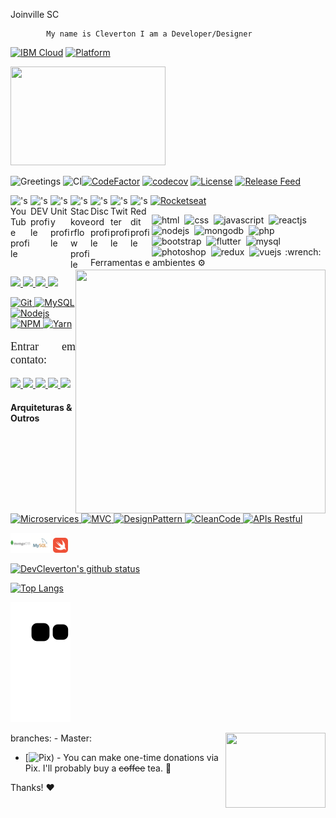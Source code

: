 Joinville SC

            My name is Cleverton I am a Developer/Designer
	    
[![IBM Cloud](https://img.shields.io/badge/IBM%20Cloud-powered-blue.svg)](https://cloud.ibm.com)
[![Platform](https://img.shields.io/badge/platform-nodejs-lightgrey.svg?style=flat)](https://developer.ibm.com/node/)

<img style="-webkit-user-select: none;cursor: zoom-in;" src="https://udemy-certificate.s3.amazonaws.com/image/UC-0596db90-02bb-4a48-aeb1-06ba0496ae3e.jpg" width="248" height="158">

![Greetings](https://github.com/DevCleverton/sing-Master/workflows/Greetings/badge.svg) ![CI](https://github.com/DevCleverton/sing-Master/workflows/CI/badge.svg?branch=master)[![CodeFactor](https://www.codefactor.io/repository/github/peaceiris/actions-pixela/badge)](https://www.codefactor.io/repository/github/peaceiris/actions-pixela)
[![codecov](https://codecov.io/gh/peaceiris/actions-pixela/branch/main/graph/badge.svg)](https://codecov.io/gh/peaceiris/actions-pixela)
[![License](https://img.shields.io/:license-mit-blue.svg?style=flat)](https://opensource.org/licenses/MIT)
[![Release Feed](https://img.shields.io/badge/release-feed-yellow)](https://github.com/peaceiris/actions-pixela/releases.atom)


<a href="">
  <img align="left" alt="" width="32px" src="https://cdn.jsdelivr.net/npm/simple-icons@v3/icons/gitlab.svg" />
</a>

<a href="https://www.youtube.com/">
  <img align="left" alt="'s YouTube profile" width="32px" src="https://cdn.jsdelivr.net/npm/simple-icons@v3/icons/youtube.svg" />
</a>

<a href="">
  <img align="left" alt="'s DEV profile" width="32px" src="https://cdn.jsdelivr.net/npm/simple-icons@v3/icons/dev-dot-to.svg" />
</a>

<a href="https://connect.unity.com">
  <img align="left" alt="'s Unity profile" width="32px" src="https://cdn.jsdelivr.net/npm/simple-icons@v3/icons/unity.svg" />
</a>

<a href="https://stackoverflow.com">
  <img align="left" alt="'s Stackoverflow profile" width="32px" src="https://cdn.jsdelivr.net/npm/simple-icons@v3/icons/stackoverflow.svg" />
</a>

<a href="https://discordapp.com">
  <img align="left" alt="'s Discord profile" width="32px" src="https://cdn.jsdelivr.net/npm/simple-icons@v3/icons/discord.svg" />
</a>

<a href="https://twitter.com">
  <img align="left" alt="'s Twitter profile" width="32px" src="https://cdn.jsdelivr.net/npm/simple-icons@v3/icons/twitter.svg" />
</a>

<a href="https://www.reddit.com">
  <img align="left" alt="'s Reddit profile" width="32px" src="https://cdn.jsdelivr.net/npm/simple-icons@v3/icons/reddit.svg" />
</a>

<a href="https://app.rocketseat.com.br">
<img alt="Rocketseat" src="https://img.shields.io/badge/Rocketseat-5659EB?style=for-the-badge&logo=data:image/png;base64,iVBORw0KGgoAAAANSUhEUgAAABAAAAAQCAMAAAAoLQ9TAAAALVBMVEVHcExxWsF0XMJzXMJxWcFsUsD///9jRrzY0u6Xh9Gsn9n39fyMecy0qd2bjNJWBT0WAAAABHRSTlMA2Do606wF2QAAAGlJREFUGJVdj1cWwCAIBLEsRU3uf9xobDH8+GZwUYi8i6ucJwrxKE+7D0G9Q4vlYqtmCSjndr4CgCgzlyFgfKfKCVO0LrPKjmiqMxGXkJwNnXskqWG+1oSM+BSwD8f29YLNjvx/OQrn+g99oQSoNmt3PgAAAABJRU5ErkJggg==" />
</a>
<img
src="https://github.githubassets.com/images/modules/profile/profile-first-pr-dark.svg"
	width="400px"
	height="390px"
	align="right"
/>



<p align = "left">
   
  <p class = "left">
<img src="https://cdn.jsdelivr.net/gh/devicons/devicon/icons/html5/html5-original.svg" alt="html" widtf="40" height="40" style="max-width:100%;margin: 0 2px;"></img>
<img src="https://cdn.jsdelivr.net/gh/devicons/devicon/icons/css3/css3-original.svg" alt="css" widtf="40" height="40" style="max-width:100%;margin: 0 2px;"></img>
<img src="https://cdn.jsdelivr.net/gh/devicons/devicon/icons/javascript/javascript-original.svg" alt="javascript" widtf="40" height="40" style="max-width:100%;margin: 0 2px;"></img>
<img src="https://cdn.jsdelivr.net/gh/devicons/devicon/icons/react/react-original.svg" alt="reactjs" widtf="40" height="40" style="max-width:100%;margin: 0 2px;"></img>
<img src="https://cdn.jsdelivr.net/gh/devicons/devicon/icons/nodejs/nodejs-original.svg" alt="nodejs" widtf="40" height="40" style="max-width:100%;margin: 0 2px;"></img>
<img src="https://cdn.jsdelivr.net/gh/devicons/devicon/icons/mongodb/mongodb-original-wordmark.svg" alt="mongodb" widtf="40" height="40" style="max-width:100%;margin: 0 2px;"></img>
<img src="https://cdn.jsdelivr.net/gh/devicons/devicon/icons/php/php-original.svg" alt="php" widtf="40" height="40" style="max-width:100%;margin: 0 2px;"/></img>
<img src="https://cdn.jsdelivr.net/gh/devicons/devicon/icons/bootstrap/bootstrap-plain-wordmark.svg" alt="bootstrap" widtf="40" height="40" style="max-width:100%;margin: 0 2px;"/></img>
<img src="https://cdn.jsdelivr.net/gh/devicons/devicon/icons/flutter/flutter-original.svg" alt="flutter" widtf="40" height="40" style="max-width:100%;margin: 0 2px;"/></img>
<img src="https://cdn.jsdelivr.net/gh/devicons/devicon/icons/mysql/mysql-original-wordmark.svg" alt="mysql" widtf="40" height="40" style="max-width:100%;margin: 0 2px;"/></img>
<img src="https://cdn.jsdelivr.net/gh/devicons/devicon/icons/photoshop/photoshop-plain.svg" alt="photoshop" widtf="40" height="40" style="max-width:100%;margin: 0 2px;"/></img>
<img src="https://cdn.jsdelivr.net/gh/devicons/devicon/icons/redux/redux-original.svg" alt="redux" widtf="40" height="40" style="max-width:100%;margin: 0 2px;"/></img>
<img src="https://cdn.jsdelivr.net/gh/devicons/devicon/icons/vuejs/vuejs-original-wordmark.svg" alt="vuejs" widtf="40" height="40" style="max-width:100%;margin: 0 2px;"/></img>
:wrench: Ferramentas e ambientes ⚙️ 
<p align = "left"> 
    
  <a href="https://www.jetbrains.com/pt-br/pycharm/" alt="Pycharm">
  <img src ="https://img.shields.io/badge/-Pycharm-32CD32?style=for-the-badge&logo=pycharm&logoColor=white&link=https://www.jetbrains.com/pt-br/pycharm/ "/> </a>

  <a href="https://git-scm.com/" alt="Git">
  <img src ="https://img.shields.io/badge/-Git-FF0000?style=for-the-badge&logo=git&logoColor=white&link=https://git-scm.com/" /> </ a >

  <a href="https://github.com/" alt="GitHub">
    <img src = "https://img.shields.io/badge/-GitHub-000000?style=for-the-badge&logo=github&logoColor=white&link=https://github.com/" /> </a>

  <a href="https://www.canva.com/" alt="Canva">
    <img src = "https://img.shields.io/badge/-Canva-9932CC?style=for-the-badge&logo=canva&logoColor=white&link=https://www.canva.com/" /> </a>
</p> 

<a href="#">
      <img alt="Git" src="https://img.shields.io/badge/Git-F05032.svg?style=for-the-badge&logo=git&logoColor=white" />
</a>
<a href="#">
      <img alt="MySQL" src="https://img.shields.io/badge/MySQL-4479A1.svg?style=for-the-badge&logo=mysql&logoColor=white" />
</a>
<a href="#">
      <img alt="Nodejs" src="https://img.shields.io/badge/node-339933.svg?style=for-the-badge&logo=node.js&logoColor=white" />
</a>
<a href="#">
      <img alt="NPM" src="https://img.shields.io/badge/NPM-CB3837.svg?style=for-the-badge&logo=npm&logoColor=white" />
</a>
<a href="#">
      <img alt="Yarn" src="https://img.shields.io/badge/Yarn-2C8EBB.svg?style=for-the-badge&logo=yarn&logoColor=white" />
</a>

</p>
<p align = "left" style = "text-align: justify; font-family: Georgia, 'Times New Roman', Times, serif; font-size: large;">
    Entrar em contato:
</p>

<p class = "left">
  <a href="" alt="Instagram">
  <img src = "https://img.shields.io/badge/-Instagram-DF0174?style=for-the-badge&logo=instagram&logoColor=white&link=" /> </a>
  
  <a href="" alt="Linkedin">
  <img src = "https://img.shields.io/badge/-Linkedin-045FB4?style=for-the-badge&logo=Linkedin&logoColor=white&link=https://www.linkedin.com/" / > </a>

  <a href="https://.medium.com" alt="Medium">
  <img src = "https://img.shields.io/badge/-Medium-000000?style=for-the-badge&logo=medium&logoColor=white&link=https://https://medium.com/" / > </a>

  <a href="https://twitter.com" alt="Twitter">
    <img src = "https://img.shields.io/badge/-Twitter-58ACFA?style=for-the-badge&logo=twitter&logoColor=white&link=https://https://twitter.com" /> </a>
  
  <a href="https://api.whatsapp.com/send?phone=5547997511535&text=Olá%code,%20tudo%20bem?" alt="WhatsApp">
  <img src= "https://img.shields.io/badge/-WhatsApp-3CB371?style=flat-square&labelColor=3CB371&logo=whatsapp&logoColor=white&link=https://api.whatsapp.com/"send?phone=5547997511535&text=Olá%20,%20tudo%20bem?" /> </a> </p>

  

#### Arquiteturas & Outros
<p align="left">

<a href="#">
      <img alt="Microservices" src="https://img.shields.io/badge/Microservices-gray.svg?style=for-the-badge" />
</a>
<a href="#">
      <img alt="MVC" src="https://img.shields.io/badge/MVC-gray.svg?style=for-the-badge" />
</a>
<a href="#">
      <img alt="DesignPattern" src="https://img.shields.io/badge/DesignPattern-gray.svg?style=for-the-badge" />
</a>
<a href="#">
      <img alt="CleanCode" src="https://img.shields.io/badge/CleanCode-gray.svg?style=for-the-badge" />
</a>
<a href="#">
      <img alt="APIs Restful" src="https://img.shields.io/badge/APIs%20Restful-gray.svg?style=for-the-badge" />
</a>
</p>
<code><img height="32" src="https://raw.githubusercontent.com/github/explore/80688e429a7d4ef2fca1e82350fe8e3517d3494d/topics/mongodb/mongodb.png" alt="MongoDB"/></code><code><img height="32" src="https://raw.githubusercontent.com/github/explore/80688e429a7d4ef2fca1e82350fe8e3517d3494d/topics/mysql/mysql.png" alt="MySQL"/></code>
<code><img height="24" src="https://raw.githubusercontent.com/github/explore/80688e429a7d4ef2fca1e82350fe8e3517d3494d/topics/swift/swift.png" alt="swift"/></code>

</br>

[![DevCleverton's github status](https://github-readme-stats.vercel.app/api?username=DevCleverton&theme=dark&show_icons=true&count_private=true)](https://github.com/Devcleverton)

 
    
 
        

   [![Top Langs](https://github-readme-stats.vercel.app/api/top-langs/?username=devcleverton)](https://github.com/devcleverton/github-readme-stats)   
  

  
 

 <img src="https://raw.githubusercontent.com/scriptex/github-contributions-snake/snake/github-contribution-grid-snake.svg" alt="Snake animation" style="max-width: 100%;">
 
 
 
 
 <img
	src="https://media.tenor.com/images/073a8ff32903b5f5315c4cf62b9b90a0/tenor.gif"
	width="160px"
	height="120px"
	align="right"
/>


branches:
      - Master:
- [![Pix)](https) - You can make one-time donations via Pix. I'll probably buy a ~~coffee~~ tea. :tea:

Thanks! :heart:
